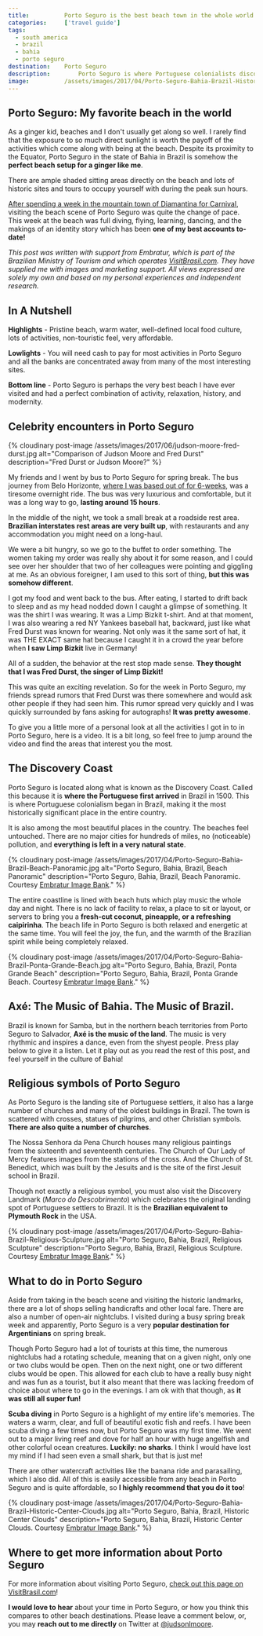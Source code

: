 ```yaml
---
title:			Porto Seguro is the best beach town in the whole world. Here is why.
categories:		['travel guide']
tags:
  - south america
  - brazil
  - bahia
  - porto seguro
destination:	Porto Seguro
description:		Porto Seguro is where Portuguese colonialists discovered Brazil. Full of history, this coastal town has the perfect mix of beach, activity, and history.
image:			/assets/images/2017/04/Porto-Seguro-Bahia-Brazil-Historic-Center.jpg
---
```


## Porto Seguro: My favorite beach in the world

As a ginger kid, beaches and I don't usually get along so well. I rarely find that the exposure to so much direct sunlight is worth the payoff of the activities which come along with being at the beach. Despite its proximity to the Equator, Porto Seguro in the state of Bahia in Brazil is somehow the **perfect beach setup for a ginger like me**.

There are ample shaded sitting areas directly on the beach and lots of historic sites and tours to occupy yourself with during the peak sun hours.

[After spending a week in the mountain town of Diamantina for Carnival](/diamantina-brazil-travel-guide/), visiting the beach scene of Porto Seguro was quite the change of pace. This week at the beach was full diving, flying, learning, dancing, and the makings of an identity story which has been **one of my best accounts to-date!**

_This post was written with support from Embratur, which is part of the Brazilian Ministry of Tourism and which operates [VisitBrasil.com](https://visitbrasil.com/). They have supplied me with images and marketing support. All views expressed are solely my own and based on my personal experiences and independent research._

## In A Nutshell

**Highlights** - Pristine beach, warm water, well-defined local food culture, lots of activities, non-touristic feel, very affordable.

**Lowlights** - You will need cash to pay for most activities in Porto Seguro and all the banks are concentrated away from many of the most interesting sites.

**Bottom line** - Porto Seguro is perhaps the very best beach I have ever visited and had a perfect combination of activity, relaxation, history, and modernity.

## Celebrity encounters in Porto Seguro

{% cloudinary post-image /assets/images/2017/06/judson-moore-fred-durst.jpg alt="Comparison of Judson Moore and Fred Durst" description="Fred Durst or Judson Moore?" %}

My friends and I went by bus to Porto Seguro for spring break. The bus journey from Belo Horizonte, [where I was based out of for 6-weeks](/belo-horizonte-travel-guide/), was a tiresome overnight ride. The bus was very luxurious and comfortable, but it was a long way to go, **lasting around 15 hours**.

In the middle of the night, we took a small break at a roadside rest area. **Brazilian interstates rest areas are very built up**, with restaurants and any accommodation you might need on a long-haul.

We were a bit hungry, so we go to the buffet to order something. The women taking my order was really shy about it for some reason, and I could see over her shoulder that two of her colleagues were pointing and giggling at me. As an obvious foreigner, I am used to this sort of thing, **but this was somehow different**.

I got my food and went back to the bus. After eating, I started to drift back to sleep and as my head nodded down I caught a glimpse of something. It was the shirt I was wearing. It was a Limp Bizkit t-shirt. And at that moment, I was also wearing a red NY Yankees baseball hat, backward, just like what Fred Durst was known for wearing. Not only was it the same sort of hat, it was THE EXACT same hat because I caught it in a crowd the year before when **I saw Limp Bizkit** live in Germany!

All of a sudden, the behavior at the rest stop made sense. **They thought that I was Fred Durst, the singer of Limp Bizkit!**

This was quite an exciting revelation. So for the week in Porto Seguro, my friends spread rumors that Fred Durst was there somewhere and would ask other people if they had seen him. This rumor spread very quickly and I was quickly surrounded by fans asking for autographs! **It was pretty awesome**.

To give you a little more of a personal look at all the activities I got in to in Porto Seguro, here is a video. It is a bit long, so feel free to jump around the video and find the areas that interest you the most.

## The Discovery Coast

Porto Seguro is located along what is known as the Discovery Coast. Called this because it is **where the Portuguese first arrived** in Brazil in 1500. This is where Portuguese colonialism began in Brazil, making it the most historically significant place in the entire country.

It is also among the most beautiful places in the country. The beaches feel untouched. There are no major cities for hundreds of miles, no (noticeable) pollution, and **everything is left in a very natural state**.

{% cloudinary post-image /assets/images/2017/04/Porto-Seguro-Bahia-Brazil-Beach-Panoramic.jpg alt="Porto Seguro, Bahia, Brazil, Beach Panoramic" description="Porto Seguro, Bahia, Brazil, Beach Panoramic. Courtesy [Embratur Image Bank](https://www.flickr.com/photos/visitbrasil/)." %}

The entire coastline is lined with beach huts which play music the whole day and night. There is no lack of facility to relax, a place to sit or layout, or servers to bring you a **fresh-cut coconut, pineapple, or a refreshing caipirinha**. The beach life in Porto Seguro is both relaxed and energetic at the same time. You will feel the joy, the fun, and the warmth of the Brazilian spirit while being completely relaxed.

{% cloudinary post-image /assets/images/2017/04/Porto-Seguro-Bahia-Brazil-Ponta-Grande-Beach.jpg alt="Porto Seguro, Bahia, Brazil, Ponta Grande Beach" description="Porto Seguro, Bahia, Brazil, Ponta Grande Beach. Courtesy [Embratur Image Bank](https://www.flickr.com/photos/visitbrasil/)." %}

## Axé: The Music of Bahia. The Music of Brazil.

Brazil is known for Samba, but in the northern beach territories from Porto Seguro to Salvador, **Axé is the music of the land**. The music is very rhythmic and inspires a dance, even from the shyest people. Press play below to give it a listen. Let it play out as you read the rest of this post, and feel yourself in the culture of Bahia!

## Religious symbols of Porto Seguro

As Porto Seguro is the landing site of Portuguese settlers, it also has a large number of churches and many of the oldest buildings in Brazil. The town is scattered with crosses, statues of pilgrims, and other Christian symbols. **There are also quite a number of churches**.

The Nossa Senhora da Pena Church houses many religious paintings from the sixteenth and seventeenth centuries. The Church of Our Lady of Mercy features images from the stations of the cross. And the Church of St. Benedict, which was built by the Jesuits and is the site of the first Jesuit school in Brazil.

Though not exactly a religious symbol, you must also visit the Discovery Landmark (_Marco do Descobrimento_) which celebrates the original landing spot of Portuguese settlers to Brazil. It is the **Brazilian equivalent to Plymouth Rock** in the USA.

{% cloudinary post-image /assets/images/2017/04/Porto-Seguro-Bahia-Brazil-Religious-Sculpture.jpg alt="Porto Seguro, Bahia, Brazil, Religious Sculpture" description="Porto Seguro, Bahia, Brazil, Religious Sculpture. Courtesy [Embratur Image Bank](https://www.flickr.com/photos/visitbrasil/)." %}

## What to do in Porto Seguro

Aside from taking in the beach scene and visiting the historic landmarks, there are a lot of shops selling handicrafts and other local fare. There are also a number of open-air nightclubs. I visited during a busy spring break week and apparently, Porto Seguro is a very **popular destination for Argentinians** on spring break.

Though Porto Seguro had a lot of tourists at this time, the numerous nightclubs had a rotating schedule, meaning that on a given night, only one or two clubs would be open. Then on the next night, one or two different clubs would be open. This allowed for each club to have a really busy night and was fun as a tourist, but it also meant that there was lacking freedom of choice about where to go in the evenings. I am ok with that though, as **it was still all super fun!**

**Scuba diving** in Porto Seguro is a highlight of my entire life's memories. The waters a warm, clear, and full of beautiful exotic fish and reefs. I have been scuba diving a few times now, but Porto Seguro was my first time. We went out to a major living reef and dove for half an hour with huge angelfish and other colorful ocean creatures. **Luckily: no sharks**. I think I would have lost my mind if I had seen even a small shark, but that is just me!

There are other watercraft activities like the banana ride and parasailing, which I also did. All of this is easily accessible from any beach in Porto Seguro and is quite affordable, so **I highly recommend that you do it too**!

{% cloudinary post-image /assets/images/2017/04/Porto-Seguro-Bahia-Brazil-Historic-Center-Clouds.jpg alt="Porto Seguro, Bahia, Brazil, Historic Center Clouds" description="Porto Seguro, Bahia, Brazil, Historic Center Clouds. Courtesy [Embratur Image Bank](https://www.flickr.com/photos/visitbrasil/)." %}

## Where to get more information about Porto Seguro

For more information about visiting Porto Seguro, [check out this page on VisitBrasil.com](https://www.visitbrasil.com/en/destinos/porto-seguro/)!

**I would love to hear** about your time in Porto Seguro, or how you think this compares to other beach destinations. Please leave a comment below, or, you may **reach out to me directly** on Twitter at [@judsonlmoore](https://twitter.com/judsonlmoore).
